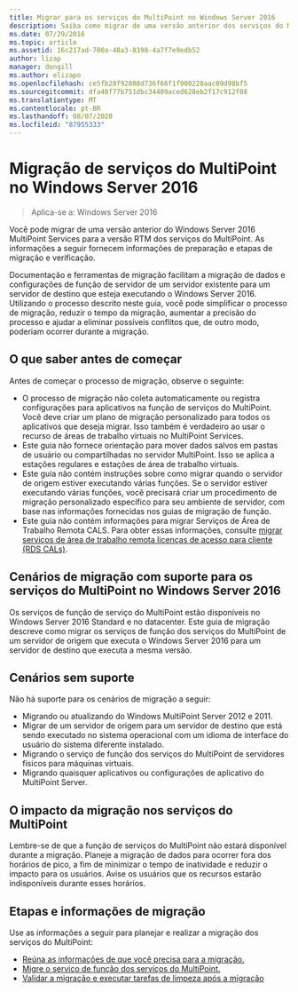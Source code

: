 ```yaml
---
title: Migrar para os serviços do MultiPoint no Windows Server 2016
description: Saiba como migrar de uma versão anterior dos serviços do MultiPoint
ms.date: 07/29/2016
ms.topic: article
ms.assetid: 16c217ad-700a-48a3-8398-4a7f7e9edb52
author: lizap
manager: dongill
ms.author: elizapo
ms.openlocfilehash: ce5fb28f92808d736f66f1f900228aac09d98bf5
ms.sourcegitcommit: dfa48f77b751dbc34409aced628eb2f17c912f08
ms.translationtype: MT
ms.contentlocale: pt-BR
ms.lasthandoff: 08/07/2020
ms.locfileid: "87955333"
---
```

# <a name="multipoint-services-migration-in-windows-server-2016"></a>Migração de serviços do MultiPoint no Windows Server 2016
>Aplica-se a: Windows Server 2016

Você pode migrar de uma versão anterior do Windows Server 2016 MultiPoint Services para a versão RTM dos serviços do MultiPoint. As informações a seguir fornecem informações de preparação e etapas de migração e verificação.

Documentação e ferramentas de migração facilitam a migração de dados e configurações de função de servidor de um servidor existente para um servidor de destino que esteja executando o Windows Server 2016. Utilizando o processo descrito neste guia, você pode simplificar o processo de migração, reduzir o tempo da migração, aumentar a precisão do processo e ajudar a eliminar possíveis conflitos que, de outro modo, poderiam ocorrer durante a migração.

## <a name="what-to-know-before-you-begin"></a>O que saber antes de começar
Antes de começar o processo de migração, observe o seguinte:

- O processo de migração não coleta automaticamente ou registra configurações para aplicativos na função de serviços do MultiPoint. Você deve criar um plano de migração personalizado para todos os aplicativos que deseja migrar. Isso também é verdadeiro ao usar o recurso de áreas de trabalho virtuais no MultiPoint Services.
- Este guia não fornece orientação para mover dados salvos em pastas de usuário ou compartilhadas no servidor MultiPoint. Isso se aplica a estações regulares e estações de área de trabalho virtuais.
- Este guia não contém instruções sobre como migrar quando o servidor de origem estiver executando várias funções. Se o servidor estiver executando várias funções, você precisará criar um procedimento de migração personalizado específico para seu ambiente de servidor, com base nas informações fornecidas nos guias de migração de função.
- Este guia não contém informações para migrar Serviços de Área de Trabalho Remota CALS. Para obter essas informações, consulte [migrar serviços de área de trabalho remota licenças de acesso para cliente (RDS CALs)](/previous-versions/windows/it-pro/windows-server-2008-R2-and-2008/dd851844(v=ws.11)).

## <a name="supported-migration-scenarios-for-multipoint-services-in-windows-server-2016"></a>Cenários de migração com suporte para os serviços do MultiPoint no Windows Server 2016
Os serviços de função de serviço do MultiPoint estão disponíveis no Windows Server 2016 Standard e no datacenter. Este guia de migração descreve como migrar os serviços de função dos serviços do MultiPoint de um servidor de origem que executa o Windows Server 2016 para um servidor de destino que executa a mesma versão.

## <a name="scenarios-that-are-not-supported"></a>Cenários sem suporte

Não há suporte para os cenários de migração a seguir:

- Migrando ou atualizando do Windows MultiPoint Server 2012 e 2011.
- Migrar de um servidor de origem para um servidor de destino que está sendo executado no sistema operacional com um idioma de interface do usuário do sistema diferente instalado.
- Migrando o serviço de função dos serviços do MultiPoint de servidores físicos para máquinas virtuais.
- Migrando quaisquer aplicativos ou configurações de aplicativo do MultiPoint Server.

## <a name="the-impact-of-migration-on-multipoint-services"></a>O impacto da migração nos serviços do MultiPoint
Lembre-se de que a função de serviços do MultiPoint não estará disponível durante a migração. Planeje a migração de dados para ocorrer fora dos horários de pico, a fim de minimizar o tempo de inatividade e reduzir o impacto para os usuários. Avise os usuários que os recursos estarão indisponíveis durante esses horários.

## <a name="migration-information-and-steps"></a>Etapas e informações de migração
Use as informações a seguir para planejar e realizar a migração dos serviços do MultiPoint:

- [Reúna as informações de que você precisa para a migração.](multipoint-services-migration-preparation.md)
- [Migre o serviço de função dos serviços do MultiPoint.](multipoint-services-migration-steps.md)
- [Validar a migração e executar tarefas de limpeza após a migração](multipoint-services-post-migration-steps.md)
